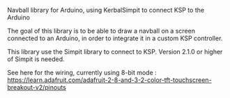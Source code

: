 Navball library for Arduino, using KerbalSimpit to connect KSP to the Arduino

The goal of this library is to be able to draw a navball on a screen connected to an Arduino, in order to integrate it in a custom KSP controller.

This library use the Simpit library to connect to KSP. Version 2.1.0 or higher of Simpit is needed.

See here for the wiring, currently using 8-bit mode : https://learn.adafruit.com/adafruit-2-8-and-3-2-color-tft-touchscreen-breakout-v2/pinouts

